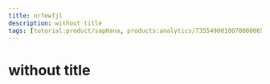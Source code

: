 ```yaml
---
title: nrfewfjl
description: without title
tags: [tutorial:product/sapHana, products:analytics/73554900100700000651/01200314690800000638/01200314690900001216]
---
```

# without title
